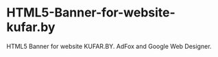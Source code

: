 # HTML5-Banner-for-website-kufar.by
HTML5 Banner for website KUFAR.BY. AdFox and Google Web Designer.
